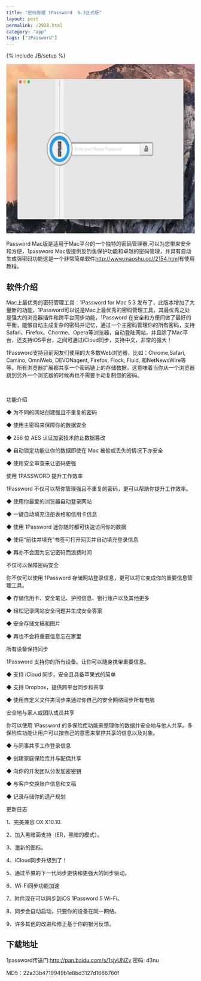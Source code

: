 ```yaml
---
title: "密码管理 1Password  5.3正式版"
layout: post
permalink: /2928.html
category: "app"
tags: ["1Password"]
---
```

{% include JB/setup %}

[<img class=" size-full wp-image-2930 aligncenter" src="/wp-content/uploads/2015/04/locked.jpg" alt="locked" width="655" height="452" />][1]

Password Mac版是适用于Mac平台的一个独特的密码管理器,可以为您带来安全和方便，1password Mac版提供反钓鱼保护功能和卓越的密码管理，并具有自动生成强密码功能这是一个非常简单软件<a href="http://www.maoshu.cc//2154.html" target="_blank">http://www.maoshu.cc//2154.html</a>有使用教程。


## 软件介绍

Mac上最优秀的<span class="wp_keywordlink_affiliate">密码管理</span>工具：1Password for Mac 5.3 发布了，此版本增加了大量新的功能，1Password可以说是Mac上最优秀的密码管理工具，其最优秀之处是强大的浏览器插件和跨平台同步功能，1Password 在安全和方便间做了最好的平衡，能够自动生成复杂的密码并记忆，通过一个主密码管理你的所有密码，支持Safari、Firefox、Chorme、Opera等浏览器，自动登陆网站，并且除了Mac平台，还支持iOS平台，之间可通过iCloud同步，支持中文，非常的强大！

1Password支持目前网友们使用的大多数Web浏览器，比如：Chrome,Safari, Camino, OmniWeb, DEVONagent, Firefox, Flock, Fluid, 和NetNewsWire等等。所有浏览器扩展都共享一个密码链上的存储数据，这意味着当你从一个浏览器跳到另外一个浏览器的时候再也不需要手动复制您的密码。

&nbsp;

<p class="introTit">
  功能介绍
</p>

<p class="introTit">
  ◆ 为不同的网站创建强且不重复的密码
</p>

<p class="introTit">
  ◆ 使用主密码来保障你的数据安全
</p>

<p class="introTit">
  ◆ 256 位 AES 认证加密技术防止数据篡改
</p>

<p class="introTit">
  ◆ 自动锁定功能让你的数据即使在 Mac 被偷或丢失的情况下亦安全
</p>

<p class="introTit">
  ◆ 使用安全审查来让密码更强
</p>

<p class="introTit">
  使用 1PASSWORD 提升工作效率
</p>

<p class="introTit">
  1Password 不仅可以帮你管理强且不重复的密码，更可以帮助你提升工作效率。
</p>

<p class="introTit">
  ◆ 使用你最爱的浏览器自动登录网站
</p>

<p class="introTit">
  ◆ 一键自动填充注册表格和信用卡信息
</p>

<p class="introTit">
  ◆ 使用 1Password 迷你随时都可快速访问你的数据
</p>

<p class="introTit">
  ◆ 使用“前往并填充”书签可打开网页并自动填充登录信息
</p>

<p class="introTit">
  ◆ 再亦不会因为忘记密码而浪费时间
</p>

<p class="introTit">
  不仅可以保障密码安全
</p>

<p class="introTit">
  你不仅可以使用 1Password 存储网站登录信息，更可以将它变成你的重要信息管理工具。
</p>

<p class="introTit">
  ◆ 存储信用卡、安全笔记、护照信息、银行账户以及其他更多
</p>

<p class="introTit">
  ◆ 轻松记录网站安全问题并生成安全答案
</p>

<p class="introTit">
  ◆ 安全存储文稿和图片
</p>

<p class="introTit">
  ◆ 再也不会将重要信息忘在家里
</p>

<p class="introTit">
  所有设备保持同步
</p>

<p class="introTit">
  1Password 支持你的所有设备。让你可以随身携带重要信息。
</p>

<p class="introTit">
  ◆ 支持 iCloud 同步，安全且具备苹果式的简单
</p>

<p class="introTit">
  ◆ 支持 Dropbox，提供跨平台同步和共享
</p>

<p class="introTit">
  ◆ 使用自定义文件夹同步来通过你自己的安全网络同步所有电脑
</p>

<p class="introTit">
  安全地与家人或团队成员共享
</p>

<p class="introTit">
  你可以使用 1Password 的多保险库功能来整理你的数据并安全地与他人共享。多保险库功能让用户可以按自己的意愿来掌控共享的信息以及对象。
</p>

<p class="introTit">
  ◆ 与同事共享工作登录信息
</p>

<p class="introTit">
  ◆ 创建家庭保险库并与配偶共享
</p>

<p class="introTit">
  ◆ 向你的开发团队分发加密密钥
</p>

<p class="introTit">
  ◆ 与客户交换账户信息和文稿
</p>

<p class="introTit">
  ◆ 记录存储你的遗产规划
</p>

<p class="introTit">
  更新日志
</p>

<p class="introTit">
  1、完美兼容 OX X10.10.
</p>

<p class="introTit">
  2、加入黑暗面支持（ER，黑暗的模式）。
</p>

<p class="introTit">
  3、激新的图标。
</p>

<p class="introTit">
  4、iCloud同步升级到了！
</p>

<p class="introTit">
  5、通过苹果的下一代同步更快和更强大的同步驱动。
</p>

<p class="introTit">
  6、Wi-Fi同步功能加速
</p>

<p class="introTit">
  7、附件现在可以同步到iOS 1Password 5 Wi-Fi。
</p>

<p class="introTit">
  8、同步会自动启动，只要你的设备在同一网络。
</p>

<p class="introTit">
  9、许多其他的改进和修正基于你的银河反馈。
</p>

## 下载地址 

1password传送门:<http://pan.baidu.com/s/1sjyUNZv> 密码: d3nu

MD5：22a33b4719949b1e8bd3127d1666766f



 [1]: /wp-content/uploads/2015/04/locked.jpg


